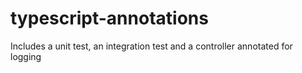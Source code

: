 # typescript-annotations
Includes a unit test, an integration test and a controller annotated for logging
